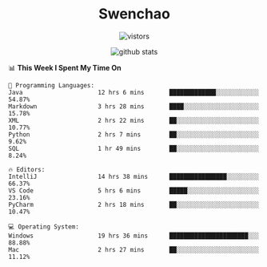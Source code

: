 <h1 align="center">Swenchao</h3>

<p align="center">
  <img src="https://visitor-badge.glitch.me/badge?page_id=Swenchao" alt="vistors" />
</p>

<p align="center">
  <img src="https://github-readme-stats.vercel.app/api?username=Swenchao&count_private=true&show_icons=true&theme=vue-dark&hide_title=true" alt="github stats" />
</p>

<!--START_SECTION:waka-->
📊 **This Week I Spent My Time On** 

```text
💬 Programming Languages: 
Java                     12 hrs 6 mins       █████████████░░░░░░░░░░░░   54.87% 
Markdown                 3 hrs 28 mins       ████░░░░░░░░░░░░░░░░░░░░░   15.78% 
XML                      2 hrs 22 mins       ██░░░░░░░░░░░░░░░░░░░░░░░   10.77% 
Python                   2 hrs 7 mins        ██░░░░░░░░░░░░░░░░░░░░░░░   9.62% 
SQL                      1 hr 49 mins        ██░░░░░░░░░░░░░░░░░░░░░░░   8.24%

🔥 Editors: 
IntelliJ                 14 hrs 38 mins      ████████████████░░░░░░░░░   66.37% 
VS Code                  5 hrs 6 mins        █████░░░░░░░░░░░░░░░░░░░░   23.16% 
PyCharm                  2 hrs 18 mins       ██░░░░░░░░░░░░░░░░░░░░░░░   10.47%

💻 Operating System: 
Windows                  19 hrs 36 mins      ██████████████████████░░░   88.88% 
Mac                      2 hrs 27 mins       ██░░░░░░░░░░░░░░░░░░░░░░░   11.12%

```


<!--END_SECTION:waka-->
